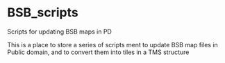 BSB_scripts
===========

Scripts for updating BSB maps in PD

This is a place to store a series of scripts ment to update BSB map files in Public domain, 
and to convert them into tiles in a TMS structure
